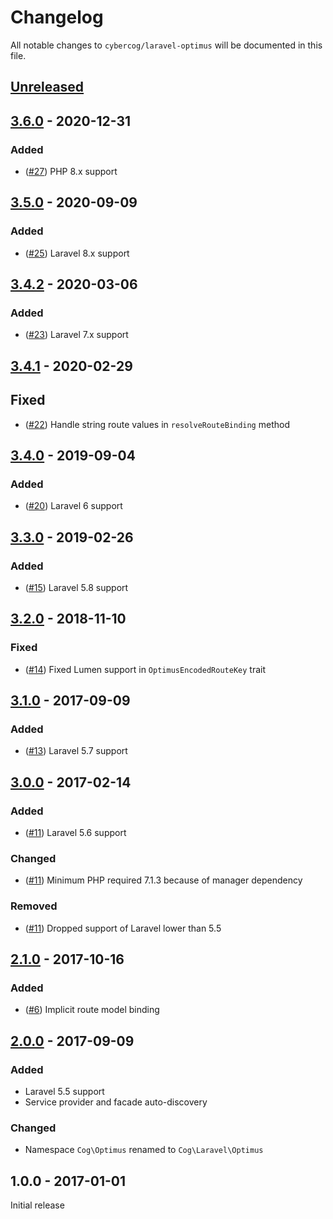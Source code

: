 # Changelog

All notable changes to `cybercog/laravel-optimus` will be documented in this file.

## [Unreleased]

## [3.6.0] - 2020-12-31

### Added

- ([#27]) PHP 8.x support

## [3.5.0] - 2020-09-09

### Added

- ([#25]) Laravel 8.x support

## [3.4.2] - 2020-03-06

### Added

- ([#23]) Laravel 7.x support

## [3.4.1] - 2020-02-29

## Fixed

- ([#22]) Handle string route values in `resolveRouteBinding` method

## [3.4.0] - 2019-09-04

### Added

- ([#20]) Laravel 6 support

## [3.3.0] - 2019-02-26

### Added

- ([#15]) Laravel 5.8 support

## [3.2.0] - 2018-11-10

### Fixed

- ([#14]) Fixed Lumen support in `OptimusEncodedRouteKey` trait

## [3.1.0] - 2017-09-09

### Added

- ([#13]) Laravel 5.7 support

## [3.0.0] - 2017-02-14

### Added

- ([#11]) Laravel 5.6 support

### Changed

- ([#11]) Minimum PHP required 7.1.3 because of manager dependency

### Removed

- ([#11]) Dropped support of Laravel lower than 5.5

## [2.1.0] - 2017-10-16

### Added

- ([#6]) Implicit route model binding

## [2.0.0] - 2017-09-09

### Added

- Laravel 5.5 support
- Service provider and facade auto-discovery

### Changed

- Namespace `Cog\Optimus` renamed to `Cog\Laravel\Optimus`

## 1.0.0 - 2017-01-01

Initial release

[Unreleased]: https://github.com/cybercog/laravel-optimus/compare/3.6.0...master
[3.6.0]: https://github.com/cybercog/laravel-optimus/compare/3.5.0...3.6.0
[3.5.0]: https://github.com/cybercog/laravel-optimus/compare/3.4.2...3.5.0
[3.4.2]: https://github.com/cybercog/laravel-optimus/compare/3.4.1...3.4.2
[3.4.1]: https://github.com/cybercog/laravel-optimus/compare/3.4.0...3.4.1
[3.4.0]: https://github.com/cybercog/laravel-optimus/compare/3.3.0...3.4.0
[3.3.0]: https://github.com/cybercog/laravel-optimus/compare/3.2.0...3.3.0
[3.2.0]: https://github.com/cybercog/laravel-optimus/compare/3.1.0...3.2.0
[3.1.0]: https://github.com/cybercog/laravel-optimus/compare/3.0.0...3.1.0
[3.0.0]: https://github.com/cybercog/laravel-optimus/compare/2.1.0...3.0.0
[2.1.0]: https://github.com/cybercog/laravel-optimus/compare/2.0.0...2.1.0
[2.0.0]: https://github.com/cybercog/laravel-optimus/compare/1.0.0...2.0.0

[#27]: https://github.com/cybercog/laravel-optimus/pull/27
[#25]: https://github.com/cybercog/laravel-optimus/pull/25
[#23]: https://github.com/cybercog/laravel-optimus/pull/23
[#22]: https://github.com/cybercog/laravel-optimus/pull/22
[#20]: https://github.com/cybercog/laravel-optimus/pull/20
[#15]: https://github.com/cybercog/laravel-optimus/pull/15
[#14]: https://github.com/cybercog/laravel-optimus/pull/14
[#13]: https://github.com/cybercog/laravel-optimus/pull/13
[#11]: https://github.com/cybercog/laravel-optimus/pull/11
[#6]: https://github.com/cybercog/laravel-optimus/pull/6

